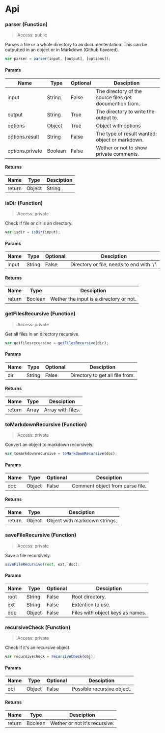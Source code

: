 # Api

### parser (Function)

> Access: public

Parses a file or a whole directory to an documententation. This can be outputted in an object or in Markdown (Github flavored).

```js
var parser = parser(input, [output], [options]);
```

#### Params

| Name | Type | Optional | Desciption |
| ---- | ---- | -------- | ---------- |
| input | String | False | The directory of the source files get documention from. |
| output | String | True | The directory to write the output to. |
| options | Object | True | Object with options |
| options.result | String | False | The type of result wanted: object or markdown. |
| options.private | Boolean | False | Wether or not to show private comments. |

#### Returns

| Name | Type | Desciption |
| ---- | ---- | ---------- |
| return | Object|String | Object or string (Markdown) with the results. |

### isDir (Function)

> Access: private

Check if file or dir is an directory.

```js
var isdir = isDir(input);
```

#### Params

| Name | Type | Optional | Desciption |
| ---- | ---- | -------- | ---------- |
| input | String | False | Directory or file, needs to end with '/'. |

#### Returns

| Name | Type | Desciption |
| ---- | ---- | ---------- |
| return | Boolean | Wether the input is a directory or not. |

### getFilesRecursive (Function)

> Access: private

Get all files in an directory recursive.

```js
var getfilesrecursive = getFilesRecursive(dir);
```

#### Params

| Name | Type | Optional | Desciption |
| ---- | ---- | -------- | ---------- |
| dir | String | False | Directory to get all file from. |

#### Returns

| Name | Type | Desciption |
| ---- | ---- | ---------- |
| return | Array | Array with files. |

### toMarkdownRecursive (Function)

> Access: private

Convert an object to markdown recursively.

```js
var tomarkdownrecursive = toMarkdownRecursive(doc);
```

#### Params

| Name | Type | Optional | Desciption |
| ---- | ---- | -------- | ---------- |
| doc | Object | False | Comment object from parse file. |

#### Returns

| Name | Type | Desciption |
| ---- | ---- | ---------- |
| return | Object | Object with markdown strings. |

### saveFileRecursive (Function)

> Access: private

Save a file recursively.

```js
saveFileRecursive(root, ext, doc);
```

#### Params

| Name | Type | Optional | Desciption |
| ---- | ---- | -------- | ---------- |
| root | String | False | Root directory. |
| ext | String | False | Extention to use. |
| doc | Object | False | Files with object keys as names. |

### recursiveCheck (Function)

> Access: private

Check if it's an recursive object.

```js
var recursivecheck = recursiveCheck(obj);
```

#### Params

| Name | Type | Optional | Desciption |
| ---- | ---- | -------- | ---------- |
| obj | Object | False | Possible recursive object. |

#### Returns

| Name | Type | Desciption |
| ---- | ---- | ---------- |
| return | Boolean | Wether or not it's recursive. |